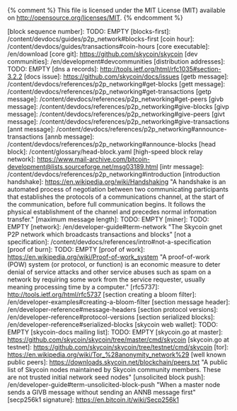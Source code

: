 
{% comment %}
This file is licensed under the MIT License (MIT) available on
http://opensource.org/licenses/MIT.
{% endcomment %}

[bitcoin addr message]: https://bitcoin.org/en/developer-reference#addr "The P2P network message which relays IP addresses and port numbers of active nodes to other nodes and clients, allowing decentralized peer discovery."
[bitcoin alert message]: https://bitcoin.org/en/developer-reference#alert "The P2P network message which sends alerts in case of major software problems."
[bitcoin block message]: https://bitcoin.org/en/developer-reference#block "The P2P network message which sends a serialized block"
[bitcoin feefilter message]: https://bitcoin.org/en/developer-reference#feefilter "The P2P network message which requests the receiving peer not relay any transactions below the specified fee rate"
[bitcoin filteradd message]: https://bitcoin.org/en/developer-reference#filteradd "A P2P protocol message used to add a data element to an existing bloom filter."
[bitcoin filterclear message]: https://bitcoin.org/en/developer-reference#filterclear "A P2P protocol message used to remove an existing bloom filter."
[bitcoin filterload message]: https://bitcoin.org/en/developer-reference#filterclear "A P2P protocol message used to send a filter to a remote peer, requesting that they only send transactions which match the filter."
[bitcoin getaddr message]: https://bitcoin.org/en/developer-reference#getaddr "A P2P protool message used to request an addr message containing connection information for other nodes"
[bitcoin getblocks message]: https://bitcoin.org/en/developer-reference#getblocks "A P2P protocol message used to request an inv message containing a range of block header hashes"
[bitcoin getdata message]: https://bitcoin.org/en/developer-reference#getdata "A P2P protocol message used to request one or more transactions, blocks, or merkle blocks"
[bitcoin getheaders message]: https://bitcoin.org/en/developer-reference#getheaders "A P2P protocol message used to request a range of block headers"
[bitcoin headers message]: https://bitcoin.org/en/developer-reference#headers "A P2P protocol message containing one or more block headers"
[bitcoin inv message]: https://bitcoin.org/en/developer-reference#inv "A P2P protocol message used to send inventories of transactions and blocks known to the transmitting peer"
[bitcoin mempool message]: https://bitcoin.org/en/developer-reference#mempool "A P2P protocol message used to request one or more inv messages with currently-unconfirmed transactions"
[bitcoin merkleblock message]: https://bitcoin.org/en/developer-reference#merkleblock "A P2P protocol message used to request a filtered block useful for SPV proofs"
[bitcoin notfound message]: https://bitcoin.org/en/developer-reference#notfound "A P2P protocol message sent to indicate that the requested data was not available"
[bitcoin ping message]: https://bitcoin.org/en/developer-reference#ping "A P2P network message used to see if the remote host is still connected"
[bitcoin pong message]: https://bitcoin.org/en/developer-reference#pong "A P2P network message used to reply to a P2P network ping message"
[bitcoin reject message]: https://bitcoin.org/en/developer-reference#reject "A P2P network message used to indicate a previously-received message was rejected for some reason"
[bitcoin sendheaders message]: https://bitcoin.org/en/developer-reference#sendheaders "A P2P network message used to request new blocks be announced through headers messages rather than inv messages"
[bitcoin tx message]: https://bitcoin.org/en/developer-reference#tx "A P2P protocol message which sends a single serialized transaction"
[bitcoin verack message]: https://bitcoin.org/en/developer-reference#verack "A P2P network message sent in reply to a version message to confirm a connection has been established"
[bitcoin version message]: https://bitcoin.org/en/developer-reference#version "A P2P network message sent at the begining of a connection to allow protocol version negotiation"
[block height]: /docs/skycoin/_data/glossary/en/block-height.yaml
[block sequence number]: TODO: EMPTY
[blocks-first]: /content/devdocs/guides/p2p_network#blocks-first
[coin hour]: /content/devdocs/guides/transactions#coin-hours
[core executable]: /en/download
[core git]: https://github.com/skycoin/skycoin
[dev communities]: /en/development#devcommunities
[distribution addresses]: TODO: EMPTY
[dns a records]: http://tools.ietf.org/html/rfc1035#section-3.2.2
[docs issue]: https://github.com/skycoin/docs/issues
[getb message]: /content/devdocs/references/p2p_networking#get-blocks
[gett message]: /content/devdocs/references/p2p_networking#get-transactions
[getp message]: /content/devdocs/references/p2p_networking#get-peers
[givb message]: /content/devdocs/references/p2p_networking#give-blocks
[givp message]: /content/devdocs/references/p2p_networking#give-peers
[givt message]: /content/devdocs/references/p2p_networking#give-transactions
[annt message]: /content/devdocs/references/p2p_networking#announce-transactions
[annb message]: /content/devdocs/references/p2p_networking#announce-blocks
[head block]: /content/glossary/head-block.yaml 
[high-speed block relay network]: https://www.mail-archive.com/bitcoin-development@lists.sourceforge.net/msg03189.html
[intr message]: /content/devdocs/references/p2p_networking#introduction
[introduction handshake]:  https://en.wikipedia.org/wiki/Handshaking "A handshake is an automated process of negotiation between two communicating participants that establishes the protocols of a communications channel, at the start of the communication, before full communication begins. It follows the physical establishment of the channel and precedes normal information transfer."
[maximum message length]: TODO: EMPTY
[miner]: TODO: EMPTY
[network]: /en/developer-guide#term-network "The Skycoin gnet P2P network which broadcasts transactions and blocks"
[not a specification]: /content/devdocs/references/intro#not-a-specification
[proof of burn]: TODO: EMPTY
[proof of work]: https://en.wikipedia.org/wiki/Proof-of-work_system "A proof-of-work (POW) system (or protocol, or function) is an economic measure to deter denial of service attacks and other service abuses such as spam on a network by requiring some work from the service requester, usually meaning processing time by a computer."
[rfc5737]: http://tools.ietf.org/html/rfc5737
[section creating a bloom filter]: /en/developer-examples#creating-a-bloom-filter
[section message header]: /en/developer-reference#message-headers
[section protocol versions]: /en/developer-reference#protocol-versions
[section serialized blocks]: /en/developer-reference#serialized-blocks
[skycoin web wallet]: TODO: EMPTY
[skycoin-docs mailing list]: TODO: EMPTY
[skycoin.go at master]: https://github.com/skycoin/skycoin/tree/master/cmd/skycoin
[skycoin.go at testnet]: https://github.com/skycoin/skycoin/tree/testnet/cmd/skycoin
[tor]: https://en.wikipedia.org/wiki/Tor_%28anonymity_network%29
[well known public peers]: https://downloads.skycoin.net/blockchain/peers.txt "A public list of Skycoin nodes maintained by Skycoin community members. These are not trusted initial network seed nodes"
[unsolicited block push]: /en/developer-guide#term-unsolicited-block-push "When a master node sends a GIVB message without sending an ANNB message first"
[secp256k1 signature]: https://en.bitcoin.it/wiki/Secp256k1
